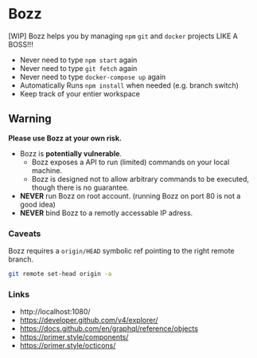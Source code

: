 # Bozz

[WIP] Bozz helps you by managing `npm` `git` and `docker` projects LIKE A BOSS!!!

- Never need to type `npm start` again
- Never need to type `git fetch` again
- Never need to type `docker-compose up` again
- Automatically Runs `npm install` when needed (e.g. branch switch)
- Keep track of your entier workspace

## Warning

**Please use Bozz at your own risk.**

- Bozz is **potentially vulnerable**.
  - Bozz exposes a API to run (limited) commands on your local machine.
  - Bozz is designed not to allow arbitrary commands to be executed, though there is no guarantee.
- **NEVER** run Bozz on root account. (running Bozz on port 80 is not a good idea)
- **NEVER** bind Bozz to a remotly accessable IP adress.

### Caveats

Bozz requires a `origin/HEAD` symbolic ref pointing to the right remote branch.

```sh
git remote set-head origin -a
```

### Links

- http://localhost:1080/
- https://developer.github.com/v4/explorer/
- https://docs.github.com/en/graphql/reference/objects
- https://primer.style/components/
- https://primer.style/octicons/

